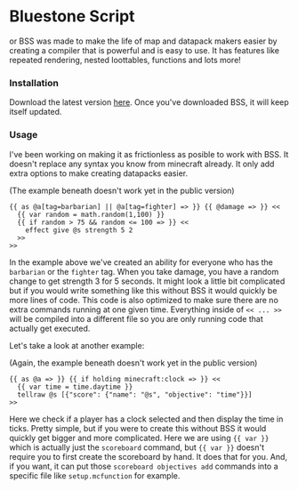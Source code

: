 # Bluestone Script
or BSS was made to make the life of map and datapack makers easier by creating a compiler that is powerful and is easy to use. It has features like repeated rendering, nested loottables, functions and lots more!

### Installation
Download the latest version [here](https://github.com/rster2002/BSS/releases/latest). Once you've downloaded BSS, it will keep itself updated.

### Usage
I've been working on making it as frictionless as posible to work with BSS. It doesn't replace any syntax you know from minecraft already. It only add extra options to make creating datapacks easier.

(The example beneath doesn't work yet in the public version)
```
{{ as @a[tag=barbarian] || @a[tag=fighter] => }} {{ @damage => }} <<
  {{ var random = math.random(1,100) }}
  {{ if random > 75 && random <= 100 => }} <<
    effect give @s strength 5 2
  >>
>>
```

In the example above we've created an ability for everyone who has the `barbarian` or the `fighter` tag. When you take damage, you have a random change to get strength 3 for 5 seconds. It might look a little bit complicated but if you would write something like this without BSS it would quickly be more lines of code. This code is also optimized to make sure there are no extra commands running at one given time. Everything inside of `<< ... >>` will be compiled into a different file so you are only running code that actually get executed.

Let's take a look at another example:

(Again, the example beneath doesn't work yet in the public version)
```
{{ as @a => }} {{ if holding minecraft:clock => }} <<
  {{ var time = time.daytime }}
  tellraw @s [{"score": {"name": "@s", "objective": "time"}}]
>>
```

Here we check if a player has a clock selected and then display the time in ticks. Pretty simple, but if you were to create this without BSS it would quickly get bigger and more complicated. Here we are using `{{ var }}` which is actually just the `scoreboard` command, but `{{ var }}` doesn't require you to first create the scoreboard by hand. It does that for you. And, if you want, it can put those `scoreboard objectives add` commands into a specific file like `setup.mcfunction` for example.
